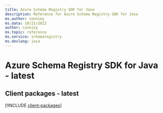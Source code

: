```yaml
---
title: Azure Schema Registry SDK for Java
description: Reference for Azure Schema Registry SDK for Java
ms.author: conniey
ms.data: 10/21/2022
author: conniey
ms.topic: reference
ms.service: schemaregistry
ms.devlang: java
---
```

# Azure Schema Registry SDK for Java - latest

## Client packages - latest
[!INCLUDE [client-packages](schema-registry-client-index.md)]
